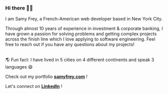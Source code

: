 ### Hi there 👋🏻

I am Samy Frey, a French-American web developer based in New York City. 

Through almost 10 years of experience in investment & corporate banking, I have grown a passion for solving problems and getting complex projects across the finish line which I love applying to software engineering. Feel free to reach out if you have any questions about my projects!


\
🌎 Fun fact: I have lived in 5 cities on 4 different continents and speak 3 languages 😄 

Check out my portfolio **[samyfrey.com](https://www.samyfrey.com/)** !

Let's connect on **[LinkedIn](https://www.linkedin.com/in/samyfrey/)** !



<!--
**samyfrey/samyfrey** is a ✨ _special_ ✨ repository because its `README.md` (this file) appears on your GitHub profile.
🇫🇷 🇺🇸 
Here are some ideas to get you started:

- 🔭 I’m currently working on ...
- 🌱 I’m currently learning ...
- 👯 I’m looking to collaborate on ...
- 🤔 I’m looking for help with ...
- 💬 Ask me about ...
- 📫 How to reach me: ...
- 😄 Pronouns: ...
- ⚡ Fun fact: ...
-->
